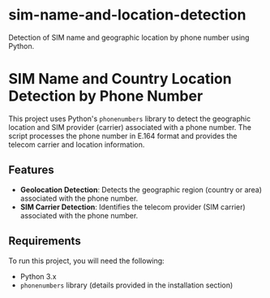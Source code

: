 # sim-name-and-location-detection
Detection of SIM name and geographic location by phone number using Python.
# SIM Name and Country Location Detection by Phone Number

This project uses Python's `phonenumbers` library to detect the geographic location and SIM provider (carrier) associated with a phone number. The script processes the phone number in E.164 format and provides the telecom carrier and location information.

## Features

- **Geolocation Detection**: Detects the geographic region (country or area) associated with the phone number.
- **SIM Carrier Detection**: Identifies the telecom provider (SIM carrier) associated with the phone number.

## Requirements

To run this project, you will need the following:

- Python 3.x
- `phonenumbers` library (details provided in the installation section)

